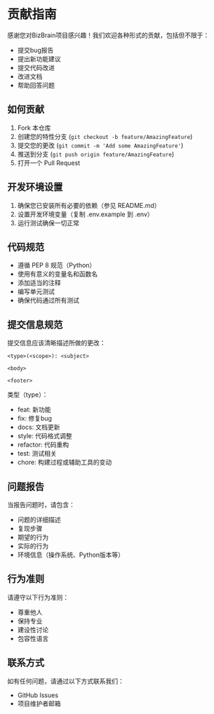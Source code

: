 # 贡献指南

感谢您对BizBrain项目感兴趣！我们欢迎各种形式的贡献，包括但不限于：

- 提交bug报告
- 提出新功能建议
- 提交代码改进
- 改进文档
- 帮助回答问题

## 如何贡献

1. Fork 本仓库
2. 创建您的特性分支 (`git checkout -b feature/AmazingFeature`)
3. 提交您的更改 (`git commit -m 'Add some AmazingFeature'`)
4. 推送到分支 (`git push origin feature/AmazingFeature`)
5. 打开一个 Pull Request

## 开发环境设置

1. 确保您已安装所有必要的依赖（参见 README.md）
2. 设置开发环境变量（复制 .env.example 到 .env）
3. 运行测试确保一切正常

## 代码规范

- 遵循 PEP 8 规范（Python）
- 使用有意义的变量名和函数名
- 添加适当的注释
- 编写单元测试
- 确保代码通过所有测试

## 提交信息规范

提交信息应该清晰描述所做的更改：

```
<type>(<scope>): <subject>

<body>

<footer>
```

类型（type）：
- feat: 新功能
- fix: 修复bug
- docs: 文档更新
- style: 代码格式调整
- refactor: 代码重构
- test: 测试相关
- chore: 构建过程或辅助工具的变动

## 问题报告

当报告问题时，请包含：
- 问题的详细描述
- 复现步骤
- 期望的行为
- 实际的行为
- 环境信息（操作系统、Python版本等）

## 行为准则

请遵守以下行为准则：
- 尊重他人
- 保持专业
- 建设性讨论
- 包容性语言

## 联系方式

如有任何问题，请通过以下方式联系我们：
- GitHub Issues
- 项目维护者邮箱 